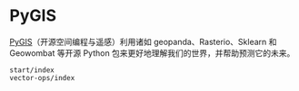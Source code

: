 # PyGIS 

[PyGIS](https://pygis.io/)（开源空间编程与遥感）利用诸如 geopanda、Rasterio、Sklearn 和 Geowombat 等开源 Python 包来更好地理解我们的世界，并帮助预测它的未来。

```{toctree}
start/index
vector-ops/index
```
